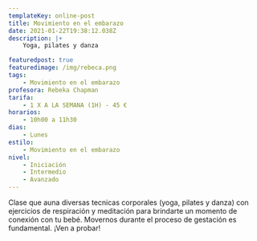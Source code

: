```yaml
---
templateKey: online-post
title: Movimiento en el embarazo
date: 2021-01-22T19:38:12.038Z
description: |+
    Yoga, pilates y danza

featuredpost: true
featuredimage: /img/rebeca.png
tags:
    - Movimiento en el embarazo
profesora: Rebeka Chapman
tarifa:
    - 1 X A LA SEMANA (1H) - 45 €
horarios:
    - 10h00 a 11h30
dias:
    - Lunes
estilo:
    - Movimiento en el embarazo
nivel:
    - Iniciación
    - Intermedio
    - Avanzado
---
```


Clase que auna diversas tecnicas corporales (yoga, pilates y danza) con ejercicios de respiración y meditación para brindarte un momento de conexión con tu bebé.
Movernos durante el proceso de gestación es fundamental.
¡Ven a probar!
